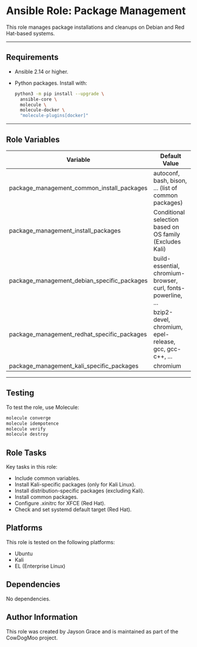 # Ansible Role: Package Management

This role manages package installations and cleanups on Debian and Red
Hat-based systems.

---

## Requirements

- Ansible 2.14 or higher.
- Python packages. Install with:

  ```bash
  python3 -m pip install --upgrade \
    ansible-core \
    molecule \
    molecule-docker \
    "molecule-plugins[docker]"
  ```

---

## Role Variables

| Variable                                    | Default Value                                                 |
| ------------------------------------------- | ------------------------------------------------------------- |
| package_management_common_install_packages  | autoconf, bash, bison, ... (list of common packages)          |
| package_management_install_packages         | Conditional selection based on OS family (Excludes Kali)      |
| package_management_debian_specific_packages | build-essential, chromium-browser, curl, fonts-powerline, ... |
| package_management_redhat_specific_packages | bzip2-devel, chromium, epel-release, gcc, gcc-c++, ...        |
| package_management_kali_specific_packages   | chromium                                                      |

---

## Testing

To test the role, use Molecule:

```bash
molecule converge
molecule idempotence
molecule verify
molecule destroy
```

## Role Tasks

Key tasks in this role:

- Include common variables.
- Install Kali-specific packages (only for Kali Linux).
- Install distribution-specific packages (excluding Kali).
- Install common packages.
- Configure .xinitrc for XFCE (Red Hat).
- Check and set systemd default target (Red Hat).

## Platforms

This role is tested on the following platforms:

- Ubuntu
- Kali
- EL (Enterprise Linux)

## Dependencies

No dependencies.

## Author Information

This role was created by Jayson Grace and is maintained as part of
the CowDogMoo project.
